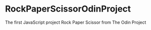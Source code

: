 # RockPaperScissorOdinProject
The first JavaScript project Rock Paper Scissor from The Odin Project
